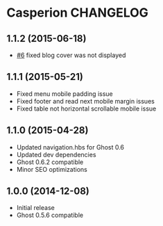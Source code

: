 # Casperion CHANGELOG

## 1.1.2 (2015-06-18)
- [#6](https://github.com/sandrokeil/ghost-theme-casperion/issues/6) fixed blog cover was not displayed

## 1.1.1 (2015-05-21)
- Fixed menu mobile padding issue
- Fixed footer and read next mobile margin issues
- Fixed table not horizontal scrollable mobile issue

## 1.1.0 (2015-04-28)

- Updated navigation.hbs for Ghost 0.6
- Updated dev dependencies
- Ghost 0.6.2 compatible
- Minor SEO optimizations

## 1.0.0 (2014-12-08)

- Initial release
- Ghost 0.5.6 compatible
